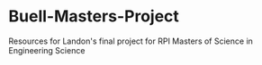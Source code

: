 # Buell-Masters-Project
Resources for Landon's final project for RPI Masters of Science in Engineering Science
